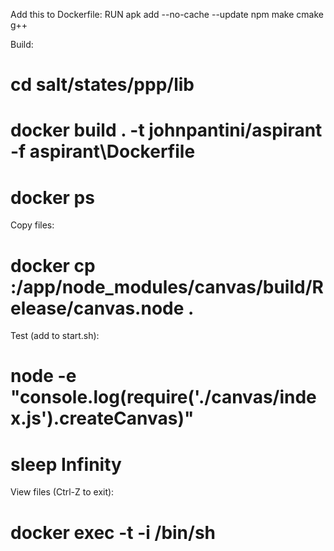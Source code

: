 Add this to Dockerfile:
RUN apk add --no-cache --update npm make cmake g++

Build:

# cd salt/states/ppp/lib
# docker build . -t johnpantini/aspirant -f aspirant\Dockerfile
# docker ps

Copy files:

# docker cp <containerId>:/app/node_modules/canvas/build/Release/canvas.node .

Test (add to start.sh):

# node -e "console.log(require('./canvas/index.js').createCanvas)"
# sleep Infinity

View files (Ctrl-Z to exit): 

# docker exec -t -i <containerName> /bin/sh
